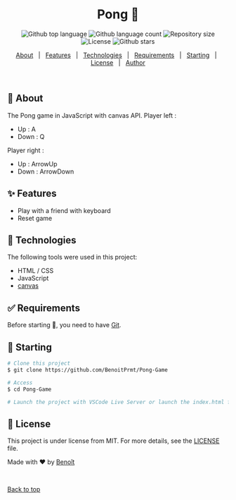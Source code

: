 <h1 align="center">Pong 🏓</h1>

<p align="center">
  <img alt="Github top language" src="https://img.shields.io/github/languages/top/BenoitPrmt/Pong-Game?color=56BEB8">

  <img alt="Github language count" src="https://img.shields.io/github/languages/count/BenoitPrmt/Pong-Game?color=56BEB8">

  <img alt="Repository size" src="https://img.shields.io/github/repo-size/BenoitPrmt/Pong-Game?color=56BEB8">

  <img alt="License" src="https://img.shields.io/github/license/BenoitPrmt/Pong-Game?color=56BEB8">

  <img alt="Github stars" src="https://img.shields.io/github/stars/BenoitPrmt/Pong-Game?color=56BEB8" />
</p>


<p align="center">
  <a href="#dart-about">About</a> &#xa0; | &#xa0; 
  <a href="#sparkles-features">Features</a> &#xa0; | &#xa0;
  <a href="#rocket-technologies">Technologies</a> &#xa0; | &#xa0;
  <a href="#white_check_mark-requirements">Requirements</a> &#xa0; | &#xa0;
  <a href="#checkered_flag-starting">Starting</a> &#xa0; | &#xa0;
  <a href="#memo-license">License</a> &#xa0; | &#xa0;
  <a href="https://github.com/BenoitPrmt" target="_blank">Author</a>
</p>

<br>

## :dart: About ##

The Pong game in JavaScript with canvas API.
Player left :
- Up : A
- Down : Q

Player right : 
- Up : ArrowUp
- Down : ArrowDown

## :sparkles: Features ##

- Play with a friend with keyboard
- Reset game

## :rocket: Technologies ##

The following tools were used in this project:

- HTML / CSS
- JavaScript
- [canvas](https://developer.mozilla.org/fr/docs/Web/API/Canvas_API)

## :white_check_mark: Requirements ##

Before starting 🏁, you need to have [Git](https://git-scm.com).

## :checkered_flag: Starting ##

```bash
# Clone this project
$ git clone https://github.com/BenoitPrmt/Pong-Game

# Access
$ cd Pong-Game

# Launch the project with VSCode Live Server or launch the index.html file in browser
```

## :memo: License ##

This project is under license from MIT. For more details, see the [LICENSE](LICENSE.md) file.


Made with :heart: by <a href="https://github.com/BenoitPrmt" target="_blank">Benoît</a>

&#xa0;

<a href="#top">Back to top</a>
